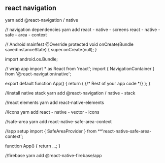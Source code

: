 react navigation
--- 
yarn add @react-navigation / native



// navigation dependencies
yarn add react - native - screens react - native - safe - area - context

// Android mainfest
@Override
protected void onCreate(Bundle savedInstanceState) {
  super.onCreate(null);
}

import android.os.Bundle;


// wrap app
import * as React from 'react';
import { NavigationContainer } from '@react-navigation/native';

export default function App() {
  return (
    <NavigationContainer>{/* Rest of your app code */}</NavigationContainer>
  );
}

//install native stack
yarn add @react-navigation / native - stack


//react elements
yarn add react-native-elements


//icons
yarn add react - native - vector - icons

//safe-area
yarn add react-native-safe-area-context

//app setup
import { SafeAreaProvider } from **'react-native-safe-area-context';

function App() {
  return <SafeAreaProvider>...</SafeAreaProvider>;
}

//firebase
yarn add @react-native-firebase/app